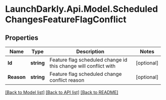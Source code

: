 # LaunchDarkly.Api.Model.ScheduledChangesFeatureFlagConflict
## Properties

Name | Type | Description | Notes
------------ | ------------- | ------------- | -------------
**Id** | **string** | Feature flag scheduled change id this change will conflict with | [optional] 
**Reason** | **string** | Feature flag scheduled change conflict reason | [optional] 

[[Back to Model list]](../README.md#documentation-for-models) [[Back to API list]](../README.md#documentation-for-api-endpoints) [[Back to README]](../README.md)

